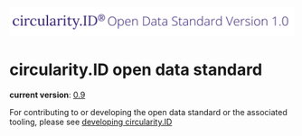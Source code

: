 ![circularity id logo](logo.jpg)

# circularity.ID open data standard

__current version__: [0.9](https://github.com/circularfashion/cf-circularity-id-standard/blob/master/schema/0.9/schema.rng)

For contributing to or developing the open data standard or the associated tooling, please see [developing circularity.ID](develop.md)
